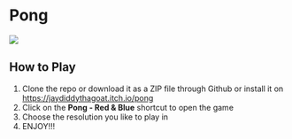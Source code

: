 # Pong
![](https://thumbs.gfycat.com/UnhealthyComplicatedFruitbat-small.gif)

## How to Play
1. Clone the repo or download it as a ZIP file through Github or install it on https://jaydiddythagoat.itch.io/pong
2. Click on the **Pong - Red & Blue** shortcut to open the game
3. Choose the resolution you like to play in
4. ENJOY!!!

